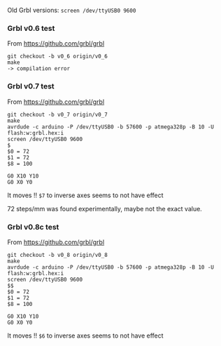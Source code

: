 Old Grbl versions: `screen /dev/ttyUSB0 9600`  

### Grbl v0.6 test

From https://github.com/grbl/grbl

```
git checkout -b v0_6 origin/v0_6
make
-> compilation error
```

### Grbl v0.7 test

From https://github.com/grbl/grbl

```
git checkout -b v0_7 origin/v0_7
make
avrdude -c arduino -P /dev/ttyUSB0 -b 57600 -p atmega328p -B 10 -U flash:w:grbl.hex:i
screen /dev/ttyUSB0 9600
$
$0 = 72
$1 = 72
$8 = 100

G0 X10 Y10
G0 X0 Y0
```
It moves !!
`$7` to inverse axes seems to not have effect

72 steps/mm was found experimentally, maybe not the exact value.

### Grbl v0.8c test

From https://github.com/grbl/grbl

```
git checkout -b v0_8 origin/v0_8
make
avrdude -c arduino -P /dev/ttyUSB0 -b 57600 -p atmega328p -B 10 -U flash:w:grbl.hex:i
screen /dev/ttyUSB0 9600
$$
$0 = 72
$1 = 72
$8 = 100

G0 X10 Y10
G0 X0 Y0
```
It moves !!
`$6` to inverse axes seems to not have effect

